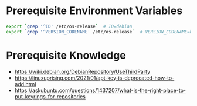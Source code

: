 # Prerequisite Environment Variables

```sh
export `grep '^ID' /etc/os-release`  # ID=debian
export `grep '^VERSION_CODENAME' /etc/os-release`  # VERSION_CODENAME=bookworm
```

# Prerequisite Knowledge

- https://wiki.debian.org/DebianRepository/UseThirdParty
- https://linuxuprising.com/2021/01/apt-key-is-deprecated-how-to-add.html
- https://askubuntu.com/questions/1437207/what-is-the-right-place-to-put-keyrings-for-repositories

